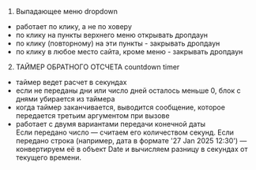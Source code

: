 1) Выпадающее меню dropdown
-  работает по клику, а не по ховеру
-  по клику на пункты верхнего меню открывать дропдаун
-  по клику (повторному) на эти пункты - закрывать дропдаун
-  по клику в любое место сайта, кроме меню - закрывать дропдаун

2) ТАЙМЕР ОБРАТНОГО ОТСЧЕТА countdown timer
- таймер ведет расчет в секундах
- если не переданы дни или число дней осталось меньше 0, блок с днями убирается из таймера
- когда таймер заканчивается, выводится  сообщение, которое передается третьим аргументом при вызове
- работает с двумя вариантами передачи конечной даты  
Если передано число — считаем его количеством секунд.
Если передано строка (например, дата в формате '27 Jan 2025 12:30') — конвертируем её в объект Date и вычисляем разницу в секундах от текущего времени.

